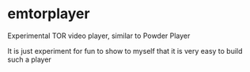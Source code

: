 # emtorplayer
Experimental TOR video player, similar to Powder Player

It is just experiment for fun to show to myself that it is very easy to build such a player

